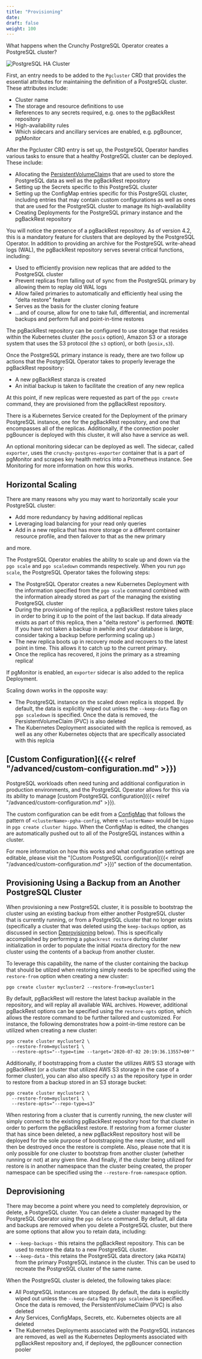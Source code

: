 ```yaml
---
title: "Provisioning"
date:
draft: false
weight: 100
---
```


What happens when the Crunchy PostgreSQL Operator creates a PostgreSQL cluster?

![PostgreSQL HA Cluster](/images/postgresql-cluster-ha-s3.png)

First, an entry needs to be added to the `Pgcluster` CRD that provides the
essential attributes for maintaining the definition of a PostgreSQL cluster.
These attributes include:

- Cluster name
- The storage and resource definitions to use
- References to any secrets required, e.g. ones to the pgBackRest repository
- High-availability rules
- Which sidecars and ancillary services are enabled, e.g. pgBouncer, pgMonitor

After the Pgcluster CRD entry is set up, the PostgreSQL Operator handles various
tasks to ensure that a healthy PostgreSQL cluster can be deployed. These
include:

- Allocating the [PersistentVolumeClaim](https://kubernetes.io/docs/concepts/storage/persistent-volumes/#persistentvolumeclaims)s
that are used to store the PostgreSQL data as well as the pgBackRest repository
- Setting up the Secrets specific to this PostgreSQL cluster
- Setting up the ConfigMap entries specific for this PostgreSQL cluster,
including entries that may contain custom configurations as well as ones that
are used for the PostgreSQL cluster to manage its high-availability
- Creating Deployments for the PostgreSQL primary instance and the pgBackRest
repository

You will notice the presence of a pgBackRest repository. As of version 4.2, this
is a mandatory feature for clusters that are deployed by the PostgreSQL
Operator. In addition to providing an archive for the PostgreSQL write-ahead
logs (WAL), the pgBackRest repository serves several critical functions,
including:

- Used to efficiently provision new replicas that are added to the PostgreSQL
cluster
- Prevent replicas from falling out of sync from the PostgreSQL primary by
allowing them to replay old WAL logs
- Allow failed primaries to automatically and efficiently heal using the
"delta restore" feature
- Serves as the basis for the cluster cloning feature
- ...and of course, allow for one to take full, differential, and incremental
backups and perform full and point-in-time restores

The pgBackRest repository can be configured to use storage that resides within
the Kubernetes cluster (the `posix` option), Amazon S3 or a storage system that
uses the S3 protocol (the `s3` option), or both (`posix,s3`).

Once the PostgreSQL primary instance is ready, there are two follow up actions
that the PostgreSQL Operator takes to properly leverage the pgBackRest
repository:

- A new pgBackRest stanza is created
- An initial backup is taken to facilitate the creation of any new replica

At this point, if new replicas were requested as part of the `pgo create`
command, they are provisioned from the pgBackRest repository.

There is a Kubernetes Service created for the Deployment of the primary
PostgreSQL instance, one for the pgBackRest repository, and one that encompasses
all of the replicas. Additionally, if the connection pooler pgBouncer is
deployed with this cluster, it will also have a service as well.

An optional monitoring sidecar can be deployed as well. The sidecar, called
`exporter`, uses the `crunchy-postgres-exporter` container that is a part of pgMonitor and
scrapes key health metrics into a Prometheus instance. See Monitoring for more
information on how this works.

## Horizontal Scaling

There are many reasons why you may want to horizontally scale your PostgreSQL
cluster:

- Add more redundancy by having additional replicas
- Leveraging load balancing for your read only queries
- Add in a new replica that has more storage or a different container resource
profile, and then failover to that as the new primary

and more.

The PostgreSQL Operator enables the ability to scale up and down via the
`pgo scale` and `pgo scaledown` commands respectively. When you run `pgo scale`,
the PostgreSQL Operator takes the following steps:

- The PostgreSQL Operator creates a new Kubernetes Deployment with the
information specified from the `pgo scale` command combined with the information
already stored as part of the managing the existing PostgreSQL cluster
- During the provisioning of the replica, a pgBackRest restore takes place in
order to bring it up to the point of the last backup. If data already exists
as part of this replica, then a "delta restore" is performed. (**NOTE**: If you
have not taken a backup in awhile and your database is large, consider taking a
backup before performing scaling up.)
- The new replica boots up in recovery mode and recovers to the latest point in
time. This allows it to catch up to the current primary.
- Once the replica has recovered, it joins the primary as a streaming replica!

If pgMonitor is enabled, an `exporter` sidecar is also added to the replica
Deployment.

Scaling down works in the opposite way:

- The PostgreSQL instance on the scaled down replica is stopped. By default, the
data is explicitly wiped out unless the `--keep-data` flag on `pgo scaledown` is
specified. Once the data is removed, the PersistentVolumeClaim (PVC) is also
deleted
- The Kubernetes Deployment associated with the replica is removed, as well as
any other Kubernetes objects that are specifically associated with this replcia

## [Custom Configuration]({{< relref "/advanced/custom-configuration.md" >}})

PostgreSQL workloads often need tuning and additional configuration in production
environments, and the PostgreSQL Operator allows for this via its ability to
manage [custom PostgreSQL configuration]({{< relref "/advanced/custom-configuration.md" >}}).

The custom configuration can be edit from a [ConfigMap](https://kubernetes.io/docs/concepts/configuration/configmap/)
that follows the pattern of `<clusterName>-pgha-config`, where `<clusterName>`
would be `hippo` in `pgo create cluster hippo`. When the ConfigMap is edited,
the changes are automatically pushed out to all of the PostgreSQL instances
within a cluster.

For more information on how this works and what configuration settings are
editable, please visit the "[Custom PostgreSQL configuration]({{< relref "/advanced/custom-configuration.md" >}})"
section of the documentation.

## Provisioning Using a Backup from an Another PostgreSQL Cluster

When provisioning a new PostgreSQL cluster, it is possible to bootstrap the cluster using an
existing backup from either another PostgreSQL cluster that is currently running, or from a
PostgreSQL cluster that no longer exists (specifically a cluster that was deleted using the
 `keep-backups` option, as discussed in section [Deprovisioning](#deprovisioning) below).  This
is specifically accomplished by performing a `pgbackrest restore`  during cluster initialization
in order to populate the initial `PGDATA` directory for the new cluster using the contents of a
backup from another cluster.

To leverage this capability, the name of the cluster containing the backup that should be utilzed
when restoring simply needs to be specified using the `restore-from`  option when creating a new
cluster:

```shell
pgo create cluster mycluster2 --restore-from=mycluster1
```

By default, pgBackRest will restore the latest backup available in the repository, and will replay
all available WAL archives.  However, additional pgBackRest options can be specified using the
`restore-opts` option, which allows the restore command to be further tailored and customized.  For
instance, the following demonstrates how a point-in-time restore can be utilized when creating a
new cluster:

```shell
pgo create cluster mycluster2 \
  --restore-from=mycluster1 \
  --restore-opts="--type=time --target='2020-07-02 20:19:36.13557+00'"
```

Additionally, if bootstrapping from a cluster the utilizes AWS S3 storage with pgBackRest (or a
cluster that utilized AWS S3 storage in the case of a former cluster), you can also also specify
`s3` as the repository type in order to restore from a backup stored in an S3 storage bucket:

```shell
pgo create cluster mycluster2 \
  --restore-from=mycluster1 \
  --restore-opts="--repo-type=s3"
```

When restoring from a cluster that is currently running, the new cluster will simply connect to
the existing pgBackRest repository host for that cluster in order to perform the pgBackRest
restore.  If restoring from a former cluster that has since been deleted, a new pgBackRest
repository host will be deployed for the sole purpose of bootstrapping the new cluster, and will
then be destroyed once the restore is complete.  Also, please note that it is only possible for
one cluster to bootstrap from another cluster (whether running or not) at any given time.  And
finally, if the cluster being utilized for restore is in another namespace than the cluster being
created, the proper namespace can be specified using the `--restore-from-namespace` option.

## Deprovisioning

There may become a point where you need to completely deprovision, or delete, a
PostgreSQL cluster. You can delete a cluster managed by the PostgreSQL Operator
using the `pgo delete` command. By default, all data and backups are removed
when you delete a PostgreSQL cluster, but there are some options that allow you
to retain data, including:

- `--keep-backups` - this retains the pgBackRest repository. This can be used to
restore the data to a new PostgreSQL cluster.
- `--keep-data` - this retains the PostgreSQL data directory (aka `PGDATA`) from
the primary PostgreSQL instance in the cluster. This can be used to recreate the
PostgreSQL cluster of the same name.

When the PostgreSQL cluster is deleted, the following takes place:

- All PostgreSQL instances are stopped. By default, the data is explicitly wiped
out unless the `--keep-data` flag on `pgo scaledown` is specified. Once the data
is removed, the PersistentVolumeClaim (PVC) is also deleted
- Any Services, ConfigMaps, Secrets, etc. Kubernetes objects are all deleted
- The Kubernetes Deployments associated with the PostgreSQL instances are
removed, as well as the Kubernetes Deployments associated with pgBackRest
repository and, if deployed, the pgBouncer connection pooler
